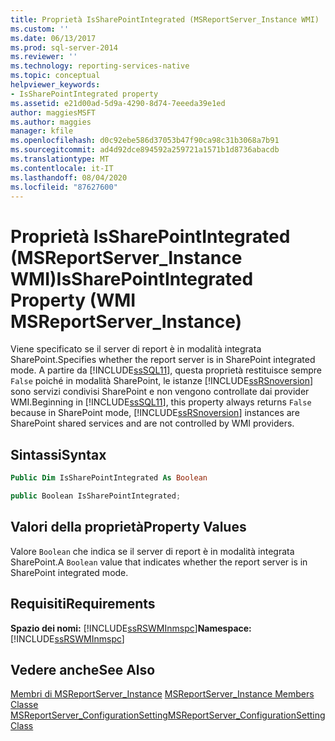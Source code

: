 ```yaml
---
title: Proprietà IsSharePointIntegrated (MSReportServer_Instance WMI) | Microsoft Docs
ms.custom: ''
ms.date: 06/13/2017
ms.prod: sql-server-2014
ms.reviewer: ''
ms.technology: reporting-services-native
ms.topic: conceptual
helpviewer_keywords:
- IsSharePointIntegrated property
ms.assetid: e21d00ad-5d9a-4290-8d74-7eeeda39e1ed
author: maggiesMSFT
ms.author: maggies
manager: kfile
ms.openlocfilehash: d0c92ebe586d37053b47f90ca98c31b3068a7b91
ms.sourcegitcommit: ad4d92dce894592a259721a1571b1d8736abacdb
ms.translationtype: MT
ms.contentlocale: it-IT
ms.lasthandoff: 08/04/2020
ms.locfileid: "87627600"
---
```

# <a name="issharepointintegrated-property-wmi-msreportserver_instance"></a><span data-ttu-id="4d85d-102">Proprietà IsSharePointIntegrated (MSReportServer_Instance WMI)</span><span class="sxs-lookup"><span data-stu-id="4d85d-102">IsSharePointIntegrated Property (WMI MSReportServer_Instance)</span></span>
  <span data-ttu-id="4d85d-103">Viene specificato se il server di report è in modalità integrata SharePoint.</span><span class="sxs-lookup"><span data-stu-id="4d85d-103">Specifies whether the report server is in SharePoint integrated mode.</span></span> <span data-ttu-id="4d85d-104">A partire da [!INCLUDE[ssSQL11](../../includes/sssql11-md.md)], questa proprietà restituisce sempre `False` poiché in modalità SharePoint, le istanze [!INCLUDE[ssRSnoversion](../../includes/ssrsnoversion-md.md)] sono servizi condivisi SharePoint e non vengono controllate dai provider WMI.</span><span class="sxs-lookup"><span data-stu-id="4d85d-104">Beginning in [!INCLUDE[ssSQL11](../../includes/sssql11-md.md)], this property always returns `False` because in SharePoint mode, [!INCLUDE[ssRSnoversion](../../includes/ssrsnoversion-md.md)] instances are SharePoint shared services and are not controlled by WMI providers.</span></span>  
  
## <a name="syntax"></a><span data-ttu-id="4d85d-105">Sintassi</span><span class="sxs-lookup"><span data-stu-id="4d85d-105">Syntax</span></span>  
  
```vb  
Public Dim IsSharePointIntegrated As Boolean  
```  
  
```csharp  
public Boolean IsSharePointIntegrated;  
```  
  
## <a name="property-values"></a><span data-ttu-id="4d85d-106">Valori della proprietà</span><span class="sxs-lookup"><span data-stu-id="4d85d-106">Property Values</span></span>  
 <span data-ttu-id="4d85d-107">Valore `Boolean` che indica se il server di report è in modalità integrata SharePoint.</span><span class="sxs-lookup"><span data-stu-id="4d85d-107">A `Boolean` value that indicates whether the report server is in SharePoint integrated mode.</span></span>  
  
## <a name="requirements"></a><span data-ttu-id="4d85d-108">Requisiti</span><span class="sxs-lookup"><span data-stu-id="4d85d-108">Requirements</span></span>  
 <span data-ttu-id="4d85d-109">**Spazio dei nomi:** [!INCLUDE[ssRSWMInmspc](../../includes/ssrswminmspc-md.md)]</span><span class="sxs-lookup"><span data-stu-id="4d85d-109">**Namespace:** [!INCLUDE[ssRSWMInmspc](../../includes/ssrswminmspc-md.md)]</span></span>  
  
## <a name="see-also"></a><span data-ttu-id="4d85d-110">Vedere anche</span><span class="sxs-lookup"><span data-stu-id="4d85d-110">See Also</span></span>  
 <span data-ttu-id="4d85d-111">[Membri di MSReportServer_Instance](msreportserver-instance-members.md) </span><span class="sxs-lookup"><span data-stu-id="4d85d-111">[MSReportServer_Instance Members](msreportserver-instance-members.md) </span></span>  
 [<span data-ttu-id="4d85d-112">Classe MSReportServer_ConfigurationSetting</span><span class="sxs-lookup"><span data-stu-id="4d85d-112">MSReportServer_ConfigurationSetting Class</span></span>](msreportserver-configurationsetting-class.md)  
  
  
